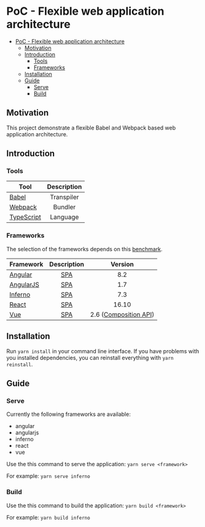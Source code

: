 # PoC - Flexible web application architecture

- [PoC - Flexible web application architecture](#poc---flexible-web-application-architecture)
  - [Motivation](#motivation)
  - [Introduction](#introduction)
    - [Tools](#tools)
    - [Frameworks](#frameworks)
  - [Installation](#installation)
  - [Guide](#guide)
    - [Serve](#serve)
    - [Build](#build)

## Motivation

This project demonstrate a flexible Babel and Webpack based web application architecture.

## Introduction

### Tools

| Tool         | Description |
| ------------ | :---------: |
| [Babel]      | Transpiler  |
| [Webpack]    |   Bundler   |
| [TypeScript] |  Language   |

### Frameworks

The selection of the frameworks depends on this [benchmark](https://krausest.github.io/js-framework-benchmark/2019/table_chrome_77.html).

| Framework   | Description |         Version         |
| ----------- | :---------: | :---------------------: |
| [Angular]   |    [SPA]    |           8.2           |
| [AngularJS] |    [SPA]    |           1.7           |
| [Inferno]   |    [SPA]    |           7.3           |
| [React]     |    [SPA]    |          16.10          |
| [Vue]       |    [SPA]    | 2.6 ([Composition API]) |

## Installation

Run `yarn install` in your command line interface. If you have problems with you installed dependencies, you can reinstall everything with `yarn reinstall`.

## Guide

### Serve

Currently the following frameworks are available: 
- angular
- angularjs
- inferno
- react
- vue

Use the this command to serve the application: `yarn serve <framework>`

For example: `yarn serve inferno`

### Build
Use the this command to build the application: `yarn build <framework>`

For example: `yarn build inferno`

[Babel]: https://babeljs.io
[TypeScript]: https:/typescriptlang.org
[Webpack]: https://webpack.js.org
[Angular]: https://angular.io
[AngularJS]: https://angularjs.org
[Inferno]: https://infernojs.org
[React]: https://reactjs.org
[Vue]: https://vuejs.org
[SPA]: https://en.wikipedia.org/wiki/Single-page_application
[Composition API]: https://vue-composition-api-rfc.netlify.com
[JS-Benchmark]: https://krausest.github.io/js-framework-benchmark/2019/table_chrome_77.html